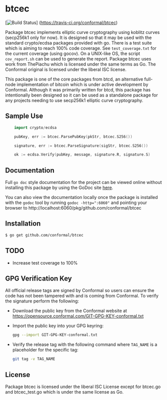 btcec
=====

[![Build Status](https://travis-ci.org/conformal/btcec.png?branch=master)]
(https://travis-ci.org/conformal/btcec)

Package btcec implements elliptic curve cryptography using koblitz curves
(secp256k1 only for now). It is designed so that it may be used with the
standard crypto/ecdsa packages provided with go.  There is a test suite
which is aiming to reach 100% code coverage.  See `test_coverage.txt`
for the current coverage (using gocov).  On a UNIX-like OS, the script
`cov_report.sh` can be used to generate the report.  Package btcec uses
work from ThePiachu which is licensed under the same terms as Go.  The
Conformal original is licensed under the liberal ISC license.

This package is one of the core packages from btcd, an alternative full-node
implementation of bitcoin which is under active development by Conformal.
Although it was primarily written for btcd, this package has intentionally been
designed so it can be used as a standalone package for any projects needing to
use secp256k1 elliptic curve cryptography.

## Sample Use

```Go
	import crypto/ecdsa

	pubKey, err := btcec.ParsePubKey(pkStr, btcec.S256())

	signature, err := btcec.ParseSignature(sigStr, btcec.S256())

	ok := ecdsa.Verify(pubKey, message, signature.R, signature.S)
```

## Documentation

Full `go doc` style documentation for the project can be viewed online without
installing this package by using the GoDoc site
[here](http://godoc.org/github.com/conformal/btcec).

You can also view the documentation locally once the package is installed with
the `godoc` tool by running `godoc -http=":6060"` and pointing your browser to
http://localhost:6060/pkg/github.com/conformal/btcec

## Installation

```bash
$ go get github.com/conformal/btcec
```

## TODO

- Increase test coverage to 100%

## GPG Verification Key

All official release tags are signed by Conformal so users can ensure the code
has not been tampered with and is coming from Conformal.  To verify the
signature perform the following:

- Download the public key from the Conformal website at
  https://opensource.conformal.com/GIT-GPG-KEY-conformal.txt

- Import the public key into your GPG keyring:
  ```bash
  gpg --import GIT-GPG-KEY-conformal.txt
  ```

- Verify the release tag with the following command where `TAG_NAME` is a
  placeholder for the specific tag:
  ```bash
  git tag -v TAG_NAME
  ```

## License

Package btcec is licensed under the liberal ISC License except for
btcec.go and btcec_test.go which is under the same license as Go.

